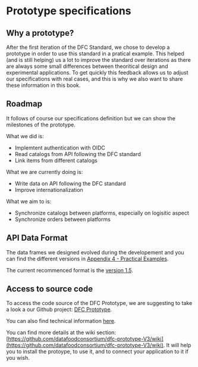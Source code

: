 # Prototype specifications

## Why a prototype?

After the first iteration of the DFC Standard, we chose to develop a prototype in order to use this standard in a pratical example. This helped \(and is still helping\) us a lot to improve the standard over iterations as there are always some small differences between theoritical design and experimental applications. To get quickly this feedback allows us to adjust our specifications with real cases, and this is why we also want to share these information in this book.

## Roadmap

It follows of course our specifications definition but we can show the milestones of the prototype.

What we did is:
- Implemtent authentication with OIDC
- Read catalogs from API following the DFC standard
- Link items from different catalogs

What we are currently doing is:
- Write data on API following the DFC standard
- Improve internationalization

What we aim to is:
- Synchronize catalogs between platforms, especially on logisitic aspect
- Synchronize orders between platforms


## API Data Format

The data frames we designed evolved during the developement and you can find the different versions in [Appendix 4 - Practical Examples](../appendixes/practical-examples/).

The current recommenced format is the [version 1.5](https://github.com/datafoodconsortium/standarddocumentation/tree/4d0cabf44403fe90253690daed02ed8110d1b4bc/appendixes/practical-examples/version-1-5.md).

## Access to source code

To access the code source of the DFC Prototype, we are suggesting to take a look a our Github project: [DFC Prototype](https://github.com/datafoodconsortium/dfc-prototype-V3).

You can also find technical information [here](http://static.datafoodconsortium.org/).

You can find more details at the wiki section: [https://github.com/datafoodconsortium/dfc-prototype-V3/wiki](https://github.com/datafoodconsortium/dfc-prototype-V3/wiki). It will help you to install the protoype, to use it, and to connect your application to it if you wish.

